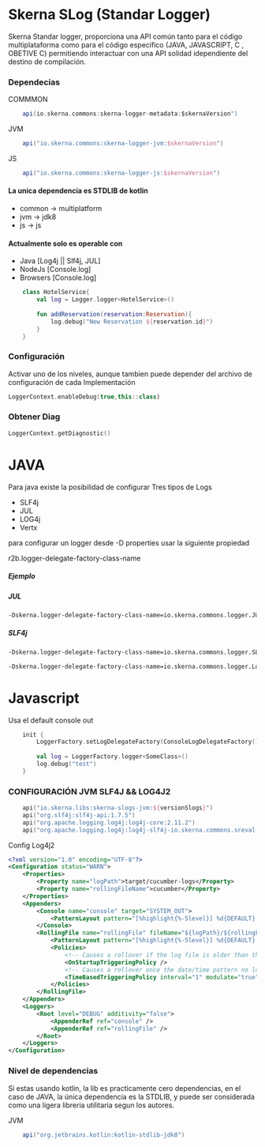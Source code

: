 # Skerna SLog (Standar Logger)

Skerna Standar logger, proporciona una API común tanto para el código multiplataforma
como para el código especifico (JAVA, JAVASCRIPT, C , OBETIVE C) permitiendo interactuar con una API solidad idependiente
del destino de compilación.

### Dependecias

COMMMON
```gradle
    api(io.skerna.commons:skerna-logger-metadata:$skernaVersion")
```
JVM
```gradle
    api("io.skerna.commons:skerna-logger-jvm:$skernaVersion")
```
JS 
```gradle
    api("io.skerna.commons:skerna-logger-js:$skernaVersion")
```


#### La unica dependencia es STDLIB de kotlin
- common -> multiplatform
- jvm    -> jdk8
- js     -> js 
#### Actualmente solo es operable con 

- Java [Log4j || Slf4j, JUL] 
- NodeJs  [Console.log]
- Browsers [Console.log]
 

```kotlin
    class HotelService{
        val log = Logger.logger<HotelService>()
        
        fun addReservation(reservation:Reservation){
            log.debug("New Reservation ${reservation.id}")
        }
    }

```
 
### Configuración
Activar uno de los niveles, aunque tambien puede depender 
del archivo de configuración de cada Implementación

```kotlin
LoggerContext.enableDebug(true,this::class)
```

### Obtener Diag
```kotlin
LoggerContext.getDiagnostic()
```


# JAVA

Para java existe la posibilidad de configurar Tres tipos de Logs
- SLF4j
- JUL
- LOG4j
- Vertx

para configurar un logger desde -D properties usar la siguiente propiedad

r2b.logger-delegate-factory-class-name

##### Ejemplo
##### JUL 
```bash
-Dskerna.logger-delegate-factory-class-name=io.skerna.commons.logger.JULLogDelegateFactory
```
##### SLF4j
```bash
-Dskerna.logger-delegate-factory-class-name=io.skerna.commons.logger.SLF4JLogDelegateFactory
```
```bash
-Dskerna.logger-delegate-factory-class-name=io.skerna.commons.logger.Log4j2LogDelegateFactory
```

# Javascript

Usa el default console out

```kotlin
    init {
        LoggerFactory.setLogDelegateFactory(ConsoleLogDelegateFactory())
        
        val log = LoggerFactory.logger<SomeClass>()
        log.debug("test")
    }

```


### CONFIGURACIÓN JVM SLF4J && LOG4J2

```kotlin
    api("io.skerna.libs:skerna-slogs-jvm:${versionSlogs}")
    api("org.slf4j:slf4j-api:1.7.5")
    api("org.apache.logging.log4j:log4j-core:2.11.2")
    api("org.apache.logging.log4j:log4j-slf4j-io.skerna.commons.sreval.impl:2.11.2")
```
Config Log4j2
```xml
<?xml version="1.0" encoding="UTF-8"?>
<Configuration status="WARN">
    <Properties>
        <Property name="logPath">target/cucumber-logs</Property>
        <Property name="rollingFileName">cucumber</Property>
    </Properties>
    <Appenders>
        <Console name="console" target="SYSTEM_OUT">
            <PatternLayout pattern="[%highlight{%-5level}] %d{DEFAULT} %c{1}.%M() - %msg%n%throwable{short.lineNumber}" />
        </Console>
        <RollingFile name="rollingFile" fileName="${logPath}/${rollingFileName}.log" filePattern="${logPath}/${rollingFileName}_%d{yyyy-MM-dd}.log">
            <PatternLayout pattern="[%highlight{%-5level}] %d{DEFAULT} %c{1}.%M() - %msg%n%throwable{short.lineNumber}" />
            <Policies>
                <!-- Causes a rollover if the log file is older than the current JVM's start time -->
                <OnStartupTriggeringPolicy />
                <!-- Causes a rollover once the date/time pattern no longer applies to the active file -->
                <TimeBasedTriggeringPolicy interval="1" modulate="true" />
            </Policies>
        </RollingFile>
    </Appenders>
    <Loggers>
        <Root level="DEBUG" additivity="false">
            <AppenderRef ref="console" />
            <AppenderRef ref="rollingFile" />
        </Root>
    </Loggers>
</Configuration>
```

### Nivel de dependencias

Si estas usando kotlin, la lib es practicamente cero dependencias,
en el caso de JAVA, la única dependencia es la STDLIB, y puede
ser considerada como una ligera libreria utilitaria  segun los autores.


JVM
```gradle
    api("org.jetbrains.kotlin:kotlin-stdlib-jdk8")
```




